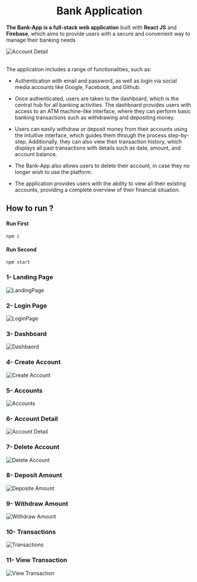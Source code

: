 <p align="center">
  <h1 align="center">Bank Application</h1>
</p>

**The Bank-App is a full-stack web application** built with **React JS** and **Firebase**, which aims to provide users with a secure and convenient way to manage their banking needs
<br />

<img src="./images/Account Detail.png" alt="Account Detail"> <br /> <br />

The application includes a range of functionalities, such as:

- Authentication with email and password, as well as login via social media accounts like Google, Facebook, and Github.

- Once authenticated, users are taken to the dashboard, which is the central hub for all banking activities. The dashboard provides users with access to an ATM machine-like interface, where they can perform basic banking transactions such as withdrawing and depositing money.

- Users can easily withdraw or deposit money from their accounts using the intuitive interface, which guides them through the process step-by-step. Additionally, they can also view their transaction history, which displays all past transactions with details such as date, amount, and account balance.

- The Bank-App also allows users to delete their account, in case they no longer wish to use the platform.
- The application provides users with the ability to view all their existing accounts, providing a complete overview of their financial situation.

## How to run ?

#### Run First

```javascript
npm i
```

#### Run Second

```javascript
npm start
```

### 1- Landing Page

<img src="./images/LandingPage.png" alt="LandingPage"> <br />

### 2- Login Page

<img src="./images/LoginPage.png" alt="LoginPage"> <br />

### 3- Dashboard

<img src="./images/Dashboard.png" alt="Dashbaord"> <br />

### 4- Create Account

<img src="./images/Create Account.png" alt="Create Account"> <br />

### 5- Accounts

<img src="./images/Accounts.png" alt="Accounts"> <br />

### 6- Account Detail

<img src="./images/Account Detail.png" alt="Account Detail"> <br />

### 7- Delete Account

<img src="./images/Delete Account.png" alt="Delete Account"> <br />

### 8- Deposit Amount

<img src="./images/Deposit Amount.png" alt="Deposite Amount"> <br />

### 9- Withdraw Amount

<img src="./images/Withdraw Amount.png" alt="Withdraw Amount"> <br />

### 10- Transactions

<img src="./images/Transactions.png" alt="Transactions"> <br />

### 11- View Transaction

<img src="./images/View Transaction.png" alt="View Transaction"> <br /> <br />
